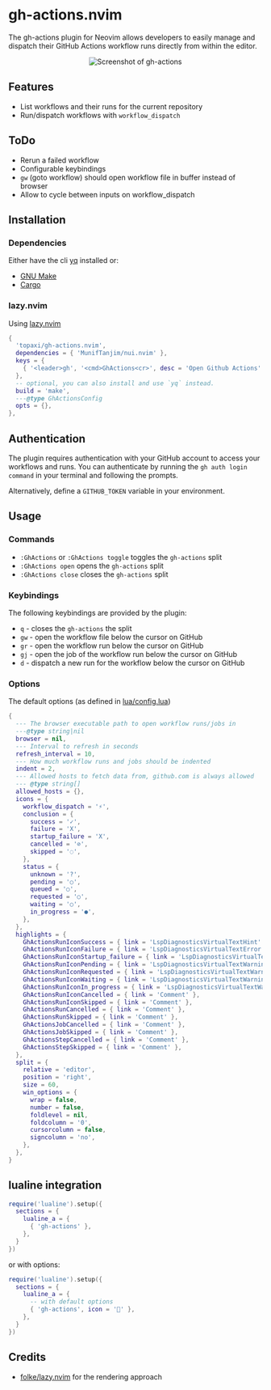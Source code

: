 # gh-actions.nvim

The gh-actions plugin for Neovim allows developers to easily manage and dispatch their GitHub Actions workflow runs directly from within the editor.

<p align="center">
  <img src="https://user-images.githubusercontent.com/213788/234685256-e915dc9c-1d79-4d64-b771-be1f736a203b.png" alt="Screenshot of gh-actions">
</p>

## Features

- List workflows and their runs for the current repository
- Run/dispatch workflows with `workflow_dispatch`

## ToDo

- Rerun a failed workflow
- Configurable keybindings
- `gw` (goto workflow) should open workflow file in buffer instead of browser
- Allow to cycle between inputs on workflow_dispatch

## Installation

### Dependencies

Either have the cli [yq](https://github.com/mikefarah/yq) installed or:

- [GNU Make](https://www.gnu.org/software/make/)
- [Cargo](https://doc.rust-lang.org/cargo/)

### lazy.nvim

Using [lazy.nvim](https://github.com/folke/lazy.nvim)

```lua
{
  'topaxi/gh-actions.nvim',
  dependencies = { 'MunifTanjim/nui.nvim' },
  keys = {
    { '<leader>gh', '<cmd>GhActions<cr>', desc = 'Open Github Actions' },
  },
  -- optional, you can also install and use `yq` instead.
  build = 'make',
  ---@type GhActionsConfig
  opts = {},
},
```

## Authentication

The plugin requires authentication with your GitHub account to access your workflows and runs. You can authenticate by running the `gh auth login command` in your terminal and following the prompts.

Alternatively, define a `GITHUB_TOKEN` variable in your environment.

## Usage

### Commands

- `:GhActions` or `:GhActions toggle` toggles the `gh-actions` split
- `:GhActions open` opens the `gh-actions` split
- `:GhActions close` closes the `gh-actions` split

### Keybindings

The following keybindings are provided by the plugin:

- `q` - closes the `gh-actions` the split
- `gw` - open the workflow file below the cursor on GitHub
- `gr` - open the workflow run below the cursor on GitHub
- `gj` - open the job of the workflow run below the cursor on GitHub
- `d` - dispatch a new run for the workflow below the cursor on GitHub

### Options

The default options (as defined in [lua/config.lua](./blob/main/lua/gh-actions/config.lua))

```lua
{
  --- The browser executable path to open workflow runs/jobs in
  ---@type string|nil
  browser = nil,
  --- Interval to refresh in seconds
  refresh_interval = 10,
  --- How much workflow runs and jobs should be indented
  indent = 2,
  --- Allowed hosts to fetch data from, github.com is always allowed
  --- @type string[]
  allowed_hosts = {},
  icons = {
    workflow_dispatch = '⚡️',
    conclusion = {
      success = '✓',
      failure = 'X',
      startup_failure = 'X',
      cancelled = '⊘',
      skipped = '◌',
    },
    status = {
      unknown = '?',
      pending = '○',
      queued = '○',
      requested = '○',
      waiting = '○',
      in_progress = '●',
    },
  },
  highlights = {
    GhActionsRunIconSuccess = { link = 'LspDiagnosticsVirtualTextHint' },
    GhActionsRunIconFailure = { link = 'LspDiagnosticsVirtualTextError' },
    GhActionsRunIconStartup_failure = { link = 'LspDiagnosticsVirtualTextError' },
    GhActionsRunIconPending = { link = 'LspDiagnosticsVirtualTextWarning' },
    GhActionsRunIconRequested = { link = 'LspDiagnosticsVirtualTextWarning' },
    GhActionsRunIconWaiting = { link = 'LspDiagnosticsVirtualTextWarning' },
    GhActionsRunIconIn_progress = { link = 'LspDiagnosticsVirtualTextWarning' },
    GhActionsRunIconCancelled = { link = 'Comment' },
    GhActionsRunIconSkipped = { link = 'Comment' },
    GhActionsRunCancelled = { link = 'Comment' },
    GhActionsRunSkipped = { link = 'Comment' },
    GhActionsJobCancelled = { link = 'Comment' },
    GhActionsJobSkipped = { link = 'Comment' },
    GhActionsStepCancelled = { link = 'Comment' },
    GhActionsStepSkipped = { link = 'Comment' },
  },
  split = {
    relative = 'editor',
    position = 'right',
    size = 60,
    win_options = {
      wrap = false,
      number = false,
      foldlevel = nil,
      foldcolumn = '0',
      cursorcolumn = false,
      signcolumn = 'no',
    },
  },
}

```

## lualine integration

```lua
require('lualine').setup({
  sections = {
    lualine_a = {
      { 'gh-actions' },
    },
  }
})
```

or with options:

```lua
require('lualine').setup({
  sections = {
    lualine_a = {
      -- with default options
      { 'gh-actions', icon = '' },
    },
  }
})
```

## Credits

- [folke/lazy.nvim](https://github.com/folke/lazy.nvim) for the rendering approach
